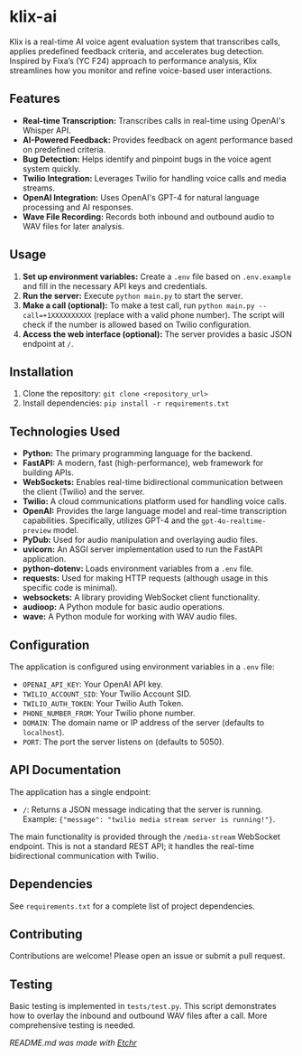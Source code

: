 # klix-ai

Klix is a real-time AI voice agent evaluation system that transcribes calls, applies predefined feedback criteria, and accelerates bug detection. Inspired by Fixa’s (YC F24) approach to performance analysis, Klix streamlines how you monitor and refine voice-based user interactions.

## Features

*   **Real-time Transcription:** Transcribes calls in real-time using OpenAI's Whisper API.
*   **AI-Powered Feedback:**  Provides feedback on agent performance based on predefined criteria.
*   **Bug Detection:** Helps identify and pinpoint bugs in the voice agent system quickly.
*   **Twilio Integration:** Leverages Twilio for handling voice calls and media streams.
*   **OpenAI Integration:** Uses OpenAI's GPT-4 for natural language processing and AI responses.
*   **Wave File Recording:** Records both inbound and outbound audio to WAV files for later analysis.

## Usage

1.  **Set up environment variables:** Create a `.env` file based on `.env.example` and fill in the necessary API keys and credentials.
2.  **Run the server:** Execute `python main.py` to start the server.
3.  **Make a call (optional):** To make a test call, run `python main.py --call=+1XXXXXXXXXX` (replace with a valid phone number).  The script will check if the number is allowed based on Twilio configuration.
4.  **Access the web interface (optional):**  The server provides a basic JSON endpoint at `/`.

## Installation

1.  Clone the repository: `git clone <repository_url>`
2.  Install dependencies: `pip install -r requirements.txt`

## Technologies Used

*   **Python:** The primary programming language for the backend.
*   **FastAPI:** A modern, fast (high-performance), web framework for building APIs.
*   **WebSockets:** Enables real-time bidirectional communication between the client (Twilio) and the server.
*   **Twilio:** A cloud communications platform used for handling voice calls.
*   **OpenAI:**  Provides the large language model and real-time transcription capabilities.  Specifically, utilizes GPT-4 and the `gpt-4o-realtime-preview` model.
*   **PyDub:** Used for audio manipulation and overlaying audio files.
*   **uvicorn:** An ASGI server implementation used to run the FastAPI application.
*   **python-dotenv:** Loads environment variables from a `.env` file.
*   **requests:** Used for making HTTP requests (although usage in this specific code is minimal).
*   **websockets:** A library providing WebSocket client functionality.
*   **audioop:** A Python module for basic audio operations.
*   **wave:**  A Python module for working with WAV audio files.

## Configuration

The application is configured using environment variables in a `.env` file:

*   `OPENAI_API_KEY`: Your OpenAI API key.
*   `TWILIO_ACCOUNT_SID`: Your Twilio Account SID.
*   `TWILIO_AUTH_TOKEN`: Your Twilio Auth Token.
*   `PHONE_NUMBER_FROM`: Your Twilio phone number.
*   `DOMAIN`: The domain name or IP address of the server (defaults to `localhost`).
*   `PORT`: The port the server listens on (defaults to 5050).

## API Documentation

The application has a single endpoint:

*   `/`: Returns a JSON message indicating that the server is running.  Example: `{"message": "twilio media stream server is running!"}`.

The main functionality is provided through the `/media-stream` WebSocket endpoint.  This is not a standard REST API; it handles the real-time bidirectional communication with Twilio.

## Dependencies

See `requirements.txt` for a complete list of project dependencies.

## Contributing

Contributions are welcome! Please open an issue or submit a pull request.

## Testing

Basic testing is implemented in `tests/test.py`. This script demonstrates how to overlay the inbound and outbound WAV files after a call.  More comprehensive testing is needed.


*README.md was made with [Etchr](https://etchr.dev)*
